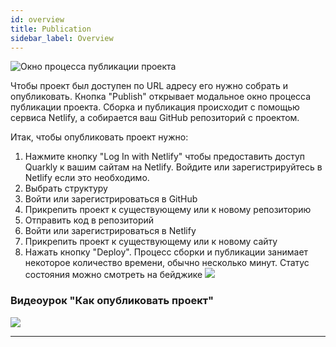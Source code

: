 ```yaml
---
id: overview
title: Publication
sidebar_label: Overview
---
```


![Окно процесса публикации проекта](https://test-upl.quarkly.io/607d3473b99fb9001fcbcc16/images/docs-new-topbar-publication.png?v=2021-05-15T11:06:39.567Z)

Чтобы проект был доступен по URL адресу его нужно собрать и опубликовать. Кнопка "Publish" открывает модальное окно процесса публикации проекта. Сборка и публикация происходит с помощью сервиса Netlify, а собирается ваш GitHub репозиторий с проектом.

Итак, чтобы опубликовать проект нужно:

1. Нажмите кнопку "Log In with Netlify" чтобы предоставить доступ Quarkly к вашим сайтам на Netlify. Войдите или зарегистрируйтесь в Netlify если это необходимо.
2. Выбрать структуру
3. Войти или зарегистрироваться в GitHub
4. Прикрепить проект к существующему или к новому репозиторию
5. Отправить код в репозиторий
6. Войти или зарегистрироваться в Netlify
7. Прикрепить проект к существующему или к новому сайту
8. Нажать кнопку "Deploy". Процесс сборки и публикации занимает некоторое количество времени, обычно несколько минут. Статус состояния можно смотреть на бейджике ![](https://test-upl.quarkly.io/607d3473b99fb9001fcbcc16/images/docs-new-topbar-publication-badge.svg?v=2021-05-15T11:14:44.866Z)

### Видеоурок "Как опубликовать проект"

[![](https://img.youtube.com/vi/qePS-JDO-oQ/0.jpg)](https://www.youtube.com/watch?v=qePS-JDO-oQ)

---
